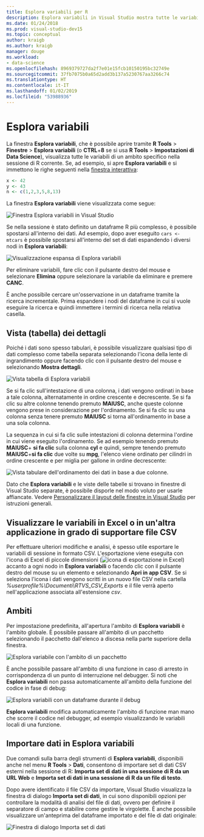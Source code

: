 ```yaml
---
title: Esplora variabili per R
description: Esplora variabili in Visual Studio mostra tutte le variabili con un ambito specifico nella sessione corrente di R.
ms.date: 01/24/2018
ms.prod: visual-studio-dev15
ms.topic: conceptual
author: kraigb
ms.author: kraigb
manager: douge
ms.workload:
- data-science
ms.openlocfilehash: 8969379727da2f7e01e15fcb10150195bc32749e
ms.sourcegitcommit: 37fb7075b0a65d2add3b137a5230767aa3266c74
ms.translationtype: HT
ms.contentlocale: it-IT
ms.lasthandoff: 01/02/2019
ms.locfileid: "53988936"
---
```

# <a name="variable-explorer"></a>Esplora variabili

La finestra **Esplora variabili**, che è possibile aprire tramite **R Tools** > **Finestre** > **Esplora variabili** (o **CTRL**+**8** se si usa **R Tools** > **Impostazioni di Data Science**), visualizza tutte le variabili di un ambito specifico nella sessione di R corrente. Se, ad esempio, si apre **Esplora variabili** e si immettono le righe seguenti nella [finestra interattiva](interactive-repl-for-r-in-visual-studio.md):

```R
x <- 42
y <- 43
n <- c(1,2,3,5,8,13)
```

La finestra **Esplora variabili** viene visualizzata come segue:

![Finestra Esplora variabili in Visual Studio](media/variable-explorer-window.png)

Se nella sessione è stato definito un dataframe R più complesso, è possibile spostarsi all'interno dei dati. Ad esempio, dopo aver eseguito `cars <- mtcars` è possibile spostarsi all'interno del set di dati espandendo i diversi nodi in **Esplora variabili**:

![Visualizzazione espansa di Esplora variabili](media/variable-explorer-expanded-results.png)

Per eliminare variabili, fare clic con il pulsante destro del mouse e selezionare **Elimina** oppure selezionare la variabile da eliminare e premere **CANC**.

È anche possibile cercare un'osservazione in un dataframe tramite la ricerca incrementale. Prima espandere i nodi del dataframe in cui si vuole eseguire la ricerca e quindi immettere i termini di ricerca nella relativa casella.

## <a name="details-table-view"></a>Vista (tabella) dei dettagli

Poiché i dati sono spesso tabulari, è possibile visualizzare qualsiasi tipo di dati complesso come tabella separata selezionando l'icona della lente di ingrandimento oppure facendo clic con il pulsante destro del mouse e selezionando **Mostra dettagli**.

![Vista tabella di Esplora variabili](media/variable-explorer-table-view.png)

Se si fa clic sull'intestazione di una colonna, i dati vengono ordinati in base a tale colonna, alternatamente in ordine crescente e decrescente. Se si fa clic su altre colonne tenendo premuto **MAIUSC**, anche queste colonne vengono prese in considerazione per l'ordinamento. Se si fa clic su una colonna senza tenere premuto **MAIUSC** si torna all'ordinamento in base a una sola colonna.

La sequenza in cui si fa clic sulle intestazioni di colonna determina l'ordine in cui viene eseguito l'ordinamento. Se ad esempio tenendo premuto **MAIUSC**+ **si fa clic** sulla colonna **cyl** e quindi, sempre tenendo premuto **MAIUSC**+**si fa clic** due volte su **mpg**, l'elenco viene ordinato per cilindri in ordine crescente e per miglia per gallone in ordine decrescente:

![Vista tabulare dell'ordinamento dei dati in base a due colonne.](media/variable-explorer-table-view-sorting.png)

Dato che **Esplora variabili** e le viste delle tabelle si trovano in finestre di Visual Studio separate, è possibile disporle nel modo voluto per usarle affiancate. Vedere [Personalizzare il layout delle finestre in Visual Studio](../ide/customizing-window-layouts-in-visual-studio.md) per istruzioni generali.

## <a name="open-in-excel-or-other-csv-capable-application"></a>Visualizzare le variabili in Excel o in un'altra applicazione in grado di supportare file CSV

Per effettuare ulteriori modifiche e analisi, è spesso utile esportare le variabili di sessione in formato CSV. L'esportazione viene eseguita con l'icona di Excel di piccole dimensioni (![icona di esportazione in Excel](media/variable-explorer-excel-icon.png)) accanto a ogni nodo in **Esplora variabili** o facendo clic con il pulsante destro del mouse su un elemento e selezionando **Apri in app CSV**. Se si seleziona l'icona i dati vengono scritti in un nuovo file CSV nella cartella *%userprofile%\Documenti\RTVS_CSV_Exports* e il file verrà aperto nell'applicazione associata all'estensione *csv*.

## <a name="scopes"></a>Ambiti

Per impostazione predefinita, all'apertura l'ambito di **Esplora variabili** è l'ambito globale. È possibile passare all'ambito di un pacchetto selezionando il pacchetto dall'elenco a discesa nella parte superiore della finestra.

![Esplora variabile con l'ambito di un pacchetto](media/variable-explorer-package-scopes.png)

È anche possibile passare all'ambito di una funzione in caso di arresto in corrispondenza di un punto di interruzione nel debugger. Si noti che **Esplora variabili** non passa automaticamente all'ambito della funzione del codice in fase di debug:

![Esplora variabili con un dataframe durante il debug](media/variable-explorer-as-locals-window.png)

**Esplora variabili** modifica automaticamente l'ambito di funzione man mano che scorre il codice nel debugger, ad esempio visualizzando le variabili locali di una funzione.

## <a name="import-data-into-variable-explorer"></a>Importare dati in Esplora variabili

Due comandi sulla barra degli strumenti di **Esplora variabili**, disponibili anche nel menu **R Tools** > **Dati**, consentono di importare set di dati CSV esterni nella sessione di R:  **Importa set di dati in una sessione di R da un URL Web** e **Importa set di dati in una sessione di R da un file di testo**.

Dopo avere identificato il file CSV da importare, Visual Studio visualizza la finestra di dialogo **Importa set di dati**, in cui sono disponibili opzioni per controllare la modalità di analisi del file di dati, ovvero per definire il separatore di campo e stabilire come gestire le virgolette. È anche possibile visualizzare un'anteprima del dataframe importato e del file di dati originale:

![Finestra di dialogo Importa set di dati](media/variable-explorer-import-dataset-dialog.png)
